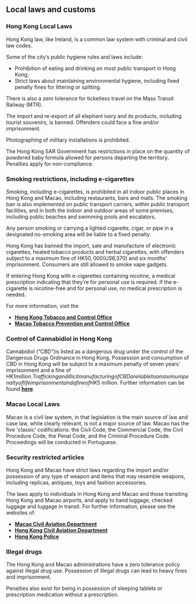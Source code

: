 ## Local laws and customs

### **Hong Kong Local Laws**

Hong Kong law, like Ireland, is a common law system with criminal and civil law codes.

Some of the city’s public hygiene rules and laws include:

* Prohibition of eating and drinking on most public transport in Hong Kong;
* Strict laws about maintaining environmental hygiene, including fixed penalty fines for littering or spitting.

There is also a zero tolerance for ticketless travel on the Mass Transit Railway (MTR).

The import and re-export of all elephant ivory and its products, including tourist souvenirs, is banned. Offenders could face a fine and/or imprisonment.

Photographing of military installations is prohibited.

The Hong Kong SAR Government has restrictions in place on the quantity of powdered baby formula allowed for persons departing the territory. Penalties apply for non-compliance.

### **Smoking restrictions, including e-cigarettes**

Smoking, including e-cigarettes, is prohibited in all indoor public places in Hong Kong and Macao, including restaurants, bars and malls. The smoking ban is also implemented on public transport carriers, within public transport facilities, and in both the indoor and outdoor areas of some premises, including public beaches and swimming pools and escalators.

Any person smoking or carrying a lighted cigarette, cigar, or pipe in a designated no-smoking area will be liable to a fixed penalty.

Hong Kong has banned the import, sale and manufacture of electronic cigarettes, heated tobacco products and herbal cigarettes, with offenders subject to a maximum fine of HK$50,000 (US$6,370) and six months’ imprisonment. Consumers are still allowed to smoke vape gadgets.

If entering Hong Kong with e-cigarettes containing nicotine, a medical prescription indicating that they’re for personal use is required. If the e-cigarette is nicotine-free and for personal use, no medical prescription is needed.

For more information, visit the

* [**Hong Kong Tobacco and Control Office**](https://www.taco.gov.hk/t/english/index.html)
* [**Macao Tobacco Prevention and Control Office**](https://www.gov.mo/en/news/87214/)

### **Control of Cannabidiol in Hong Kong**

Cannabidiol (“CBD”)is listed as a dangerous drug under the control of the Dangerous Drugs Ordinance in Hong Kong. Possession and consumption of CBD in Hong Kong will be subject to a maximum penalty of seven years' imprisonment and a fine of HK$1 million. Trafficking and illicit manufacturing of CBD are liable to a maximum penalty of life imprisonment and a fine of HK$5 million. Further information can be found [**here**](https://www.nd.gov.hk/en/CBD.html).

### **Macao Local Laws**

Macao is a civil law system, in that legislation is the main source of law and case law, while clearly relevant, is not a major source of law. Macao has the five 'classic' codifications: the Civil Code, the Commercial Code, the Civil Procedure Code, the Penal Code, and the Criminal Procedure Code. Proceedings will be conducted in Portuguese.

### **Security restricted articles**

Hong Kong and Macao have strict laws regarding the import and/or possession of any type of weapon and items that may resemble weapons, including replicas, antiques, toys and fashion accessories.

The laws apply to individuals in Hong Kong and Macao and those transiting Hong Kong and Macao airports, and apply to hand luggage, checked luggage and luggage in transit. For further information, please see the websites of:

* [**Macao Civil Aviation Department**](https://www.aacm.gov.mo/)
* [**Hong Kong Civil Aviation Department**](https://www.cad.gov.hk/english/for_travellers.html)
* [**Hong Kong Police**](https://www.police.gov.hk/ppp_en/04_crime_matters/cpa/cpa_at_01.html)

### **Illegal drugs**

The Hong Kong and Macao administrations have a zero tolerance policy against illegal drug use. Possession of illegal drugs can lead to heavy fines and imprisonment.

Penalties also exist for being in possession of sleeping tablets or prescription medication without a prescription.